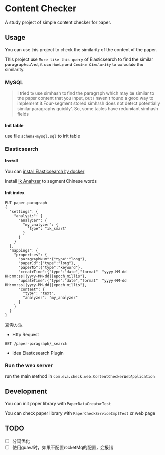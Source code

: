 # Content Checker

A study project of simple content checker for paper.

## Usage

You can use this project to check the similarity of the content of the paper.

This project use `More like this query` of Elasticsearch to find the similar paragraphs.And, it use `HanLp` and `Cosine Similarity` to calculate the similarity.

### MySQL

> I tried to use simhash to find the paragraph which may be similar to the paper content that you input, but I haven't found a good way to implement it.Four-segment stored simhash does not detect potentially similar paragraphs quickly'. So, some tables have redundant simhash fields

#### Init table

use file `schema-mysql.sql` to init table   

### Elasticsearch


#### Install


You can [install Elasticsearch by docker](https://www.elastic.co/guide/en/elasticsearch/reference/current/docker.html)

Install [Ik Analyzer](https://github.com/medcl/elasticsearch-analysis-ik#ik-analysis-for-elasticsearch) to segment Chinese words 


#### Init index

```http request
PUT paper-paragraph
{
  "settings": {
    "analysis": {
      "analyzer": {
        "my_analyzer": {
          "type": "ik_smart"
        }
      }
    }
  },
  "mappings": {
    "properties": {
      "paragraphNum":{"type":"long"},
      "paperId":{"type":"long"},
      "paperNo":{"type":"keyword"},
      "createTime":{"type":"date","format": "yyyy-MM-dd HH:mm:ss||yyyy-MM-dd||epoch_millis"},
      "updateTime":{"type":"date","format": "yyyy-MM-dd HH:mm:ss||yyyy-MM-dd||epoch_millis"},
      "content": { 
        "type": "text",
        "analyzer": "my_analyzer"
      }
    }
  }
}
```


查询方法

- Http Request

```http request
GET /paper-paragraph/_search
```

- Idea Elasticsearch Plugin

### Run the web server

run the main method in `com.eva.check.web.ContentCheckerWebApplication`

## Development

You can init paper library with  `PaperDataCreatorTest`

You can check paper library with  `PaperCheckServiceImplTest` or web page



## TODO

- [ ] 分词优化
- [ ] 使用guava时，如果不配置rocketMq的配置，会报错